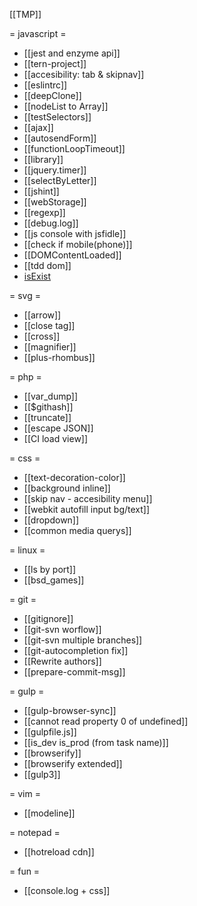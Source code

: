 [[TMP]]


= javascript =
* [[jest and enzyme api]]
* [[tern-project]]
* [[accesibility: tab & skipnav]]
* [[eslintrc]]
* [[deepClone]]
* [[nodeList to Array]]
* [[testSelectors]]
* [[ajax]]
* [[autosendForm]]
* [[functionLoopTimeout]]
* [[library]]
* [[jquery.timer]]
* [[selectByLetter]]
* [[jshint]]
* [[webStorage]]
* [[regexp]]
* [[debug.log]]
* [[js console with jsfidle]]
* [[check if mobile(phone)]]
* [[DOMContentLoaded]]
* [[tdd dom]]
* [isExist](isExist)

= svg =
* [[arrow]]
* [[close tag]]
* [[cross]]
* [[magnifier]]
* [[plus-rhombus]]

= php =
* [[var_dump]]
* [[$githash]]
* [[truncate]]
* [[escape JSON]]
* [[CI load view]]

= css =
* [[text-decoration-color]]
* [[background inline]]
* [[skip nav - accesibility menu]]
* [[webkit autofill input bg/text]]
* [[dropdown]]
* [[common media querys]]

= linux =
* [[ls by port]]
* [[bsd_games]]
 
= git =
* [[gitignore]]
* [[git-svn worflow]]
* [[git-svn multiple branches]]
* [[git-autocompletion fix]]
* [[Rewrite authors]]
* [[prepare-commit-msg]]

= gulp =
* [[gulp-browser-sync]]
* [[cannot read property 0 of undefined]]
* [[gulpfile.js]]
* [[is_dev is_prod (from task name)]]
* [[browserify]]
* [[browserify extended]]
* [[gulp3]]


= vim =
* [[modeline]]

= notepad =
* [[hotreload cdn]]

= fun =
* [[console.log + css]]

